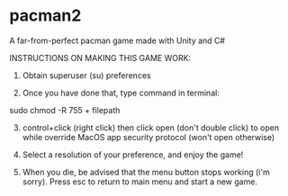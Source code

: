 # pacman2
A far-from-perfect pacman game made with Unity and C#

INSTRUCTIONS ON MAKING THIS GAME WORK:

1. Obtain superuser (su) preferences 

2. Once you have done that, type command in terminal:

sudo chmod -R 755 + filepath

3. control+click (right click) then click open (don't double click) to open while override MacOS app security protocol (won't open otherwise)

4. Select a resolution of your preference, and enjoy the game!

5. When you die, be advised that the menu button stops working (i'm sorry). Press esc to return to main menu and start a new game.

